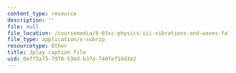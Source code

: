 ```yaml
---
content_type: resource
description: ''
file: null
file_location: /coursemedia/8-03sc-physics-iii-vibrations-and-waves-fall-2016/0eff5a75797053bdb37a740fef16d3e2_VGAlyJ7e0IQ.vtt
file_type: application/x-subrip
resourcetype: Other
title: 3play caption file
uid: 0eff5a75-7970-53bd-b37a-740fef16d3e2
---
```

